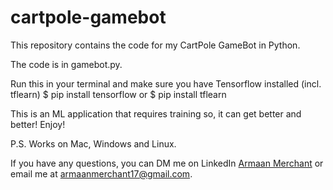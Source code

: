 # cartpole-gamebot
This repository contains the code for my CartPole GameBot in Python.

The code is in gamebot.py.

Run this in your terminal and make sure you have Tensorflow installed (incl. tflearn) $ pip install tensorflow or $ pip install tflearn

This is an ML application that requires training so, it can get better and better! Enjoy! 

P.S. Works on Mac, Windows and Linux.

If you have any questions, you can DM me on LinkedIn <a href="https://www.linkedin.com/in/armaan-merchant-b3bba89a/">Armaan Merchant</a> or email me at armaanmerchant17@gmail.com.
